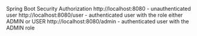 Spring Boot Security Authorization
http://localhost:8080 - unauthenticated user
http://localhost:8080/user - authenticated user with the role either ADMIN or USER
http://localhost:8080/admin - authenticated user with the ADMIN role
